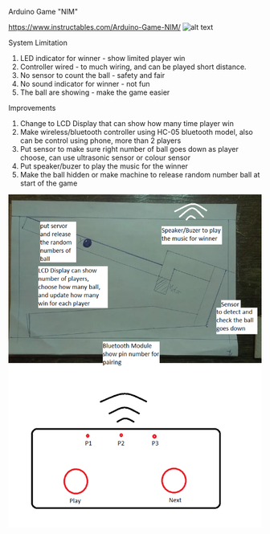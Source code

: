 Arduino Game "NIM"

https://www.instructables.com/Arduino-Game-NIM/
![alt text](https://content.instructables.com/ORIG/FWV/K4L3/IYV9BIO7/FWVK4L3IYV9BIO7.jpg?auto=webp&frame=1&width=800&height=1024&fit=bounds&md=2bd7b0194e8af3741e063436071a2462?raw=true)

System Limitation
1. LED indicator for winner - show limited player win
2. Controller wired - to much wiring, and can be played short distance.
3. No sensor to count the ball - safety and fair
4. No sound indicator for winner - not fun
5. The ball are showing - make the game easier

Improvements
1. Change to LCD Display that can show how many time player win
2. Make wireless/bluetooth controller using HC-05 bluetooth model, also can be control using phone, more than 2 players
3. Put sensor to make sure right number of ball goes down as player choose, can use ultrasonic sensor or colour sensor
4. Put speaker/buzer to play the music for the winner
5. Make the ball hidden or make machine to release random number ball at start of the game

![alt text](https://github.com/khairulfaisal97/MCTE4342-Embedded-System-Design/blob/main/Assignment/Arduino%20NIM%20Game%20Sketch.png?raw=true)
